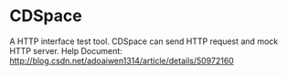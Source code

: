 # CDSpace
A HTTP interface test tool. CDSpace can send HTTP request and mock HTTP server. 
Help Document: http://blog.csdn.net/adoaiwen1314/article/details/50972160
